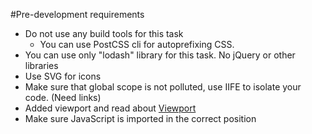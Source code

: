 #Pre-development requirements

* Do not use any build tools for this task
    * You can use PostCSS cli for autoprefixing CSS.  
* You can use only "lodash" library for this task. No jQuery or other libraries  
* Use SVG for icons  
* Make sure that global scope is not polluted, use IIFE to isolate your code. (Need links)
* Added viewport and read about [Viewport](https://www.w3schools.com/css/css_rwd_viewport.asp)
* Make sure JavaScript is imported in the correct position
